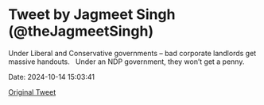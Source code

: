 # Tweet by Jagmeet Singh (@theJagmeetSingh)

Under Liberal and Conservative governments – bad corporate landlords get massive handouts.
 
Under an NDP government, they won’t get a penny.

Date: 2024-10-14 15:03:41

[Original Tweet](https://x.com/theJagmeetSingh/status/1845842921255239741)
